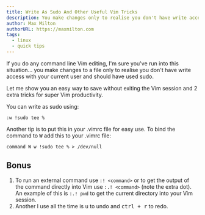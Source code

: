 ```yaml
---
title: Write As Sudo And Other Useful Vim Tricks
description: You make changes only to realise you don't have write access... here's a way to save without exiting the Vim session.
author: Max Milton
authorURL: https://maxmilton.com
tags:
  - linux
  - quick tips
---
```


<!-- TODO: Add an image of Vim in use -->

If you do any command line Vim editing, I'm sure you've run into this situation... you make changes to a file only to realise you don't have write access with your current user and should have used sudo.

Let me show you an easy way to save without exiting the Vim session and 2 extra tricks for super Vim productivity.

You can write as sudo using:

`:w !sudo tee %`

Another tip is to put this in your .vimrc file for easy use. To bind the command to <kbd><kbd>W</kbd></kbd> add this to your .vimrc file:

`command W w !sudo tee % > /dev/null`

## Bonus

1. To run an external command use `:! <command>` or to get the output of the command directly into Vim use `:.! <command>` (note the extra dot). An example of this is `:.! pwd` to get the current directory into your Vim session.
1. Another I use all the time is <kbd><kbd>u</kbd></kbd> to undo and <kbd><kbd>ctrl</kbd> + <kbd>r</kbd></kbd> to redo.
